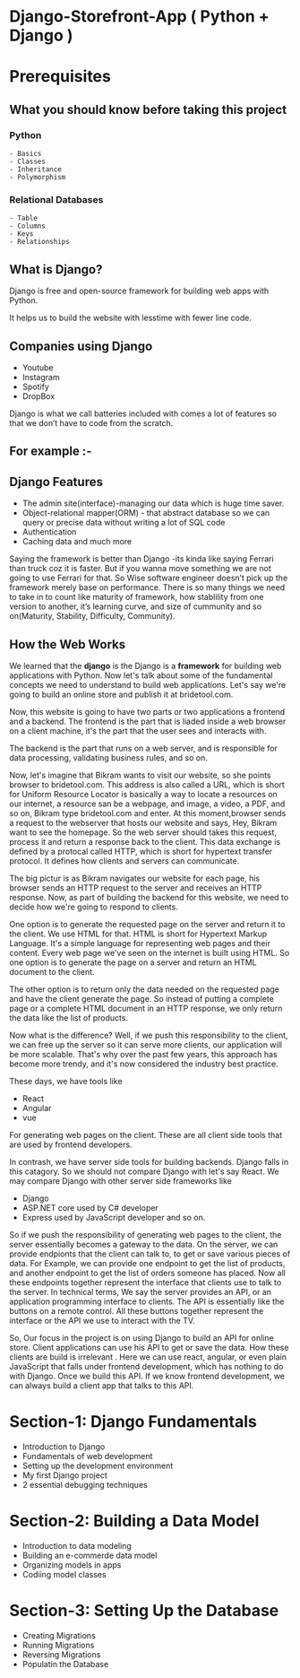 # Django-Storefront-App ( Python + Django )

# Prerequisites
## What you should know before taking this project
### Python
    - Basics 
    - Classes 
    - Inheritance
    - Polymorphism
### Relational Databases
    - Table 
    - Columns
    - Keys
    - Relationships 

## What is Django?

Django is free and open-source framework for building web apps with Python.

It helps us to build the website with lesstime with fewer line code.

## Companies using Django

- Youtube
- Instagram
- Spotify
- DropBox

Django is what we call batteries included with comes a lot of features so that we don’t have to code from the scratch.

## For example :-
## Django Features
- The admin site(interface)-managing our data which is huge time saver.
- Object-relational mapper(ORM) - that abstract database so we can query or precise data without  writing a lot of SQL code
- Authentication
- Caching data and much more

Saying the framework is better than Django -its kinda like saying Ferrari than truck coz it is faster. But if you wanna move something we are not going to use Ferrari for that. So Wise software engineer doesn’t pick up the framework merely base on performance. There is so many things we need to take in to count like maturity of framework, how stablility from one version to another, it’s learning curve, and size of cummunity and so on(Maturity, Stability, Difficulty, Community).

## How the Web Works
We learned that the <strong>django</strong> is the Django is a <strong>framework</strong> for building web applications with Python. Now let's talk about some of the fundamental concepts we need to understand to build web applications. Let's say we're going to build an online store and publish it at bridetool.com. 

Now, this website is going to have two parts or two applications a frontend and a backend. The frontend is the part that is liaded inside a web browser on a client machine, it's the part that the user sees and interacts with.

The backend is the part that runs on a web server, and is responsible for data processing, validating business rules, and so on. 

Now, let's imagine that Bikram wants to visit our website, so she points browser to bridetool.com. This address is also called a URL, which is short for Uniform Resource Locator is basically a way to locate a resources on our internet, a resource san be a webpage, and image, a video, a PDF, and so on, Bikram type bridetool.com and enter. At this moment,browser sends a request to the webserver that hosts our website and says, Hey, Bikram want to see the homepage. So the web server should takes this request, process it and return a response back to the client. This data exchange is defined by a protocal called HTTP, which is short for hypertext transfer protocol. It defines how clients and servers can communicate.

The big pictur is as Bikram navigates our website for each page, his browser sends an HTTP request to the server and receives an HTTP response. Now, as part of building the backend for this website, we need to decide how we're going to respond to clients. 

One option is to generate the requested page on the server and return it to the client. We use HTML for that. HTML is short for Hypertext Markup Language. It's a simple language for representing web pages and their content. Every web page we've seen on the internet is built using HTML. So one option is to generate the page on a server and return an HTML document to the client.

The other option is to return only the data needed on the requested page and have the client generate the page. So instead of putting a complete page or a complete HTML document  in an HTTP response, we only return the data like the list of products. 

Now what is the difference? Well, if we push this responsibility to the client, we can free up the server so it can serve more clients, our application will be more scalable. That's why over the past few years, this approach has become more trendy, and it's now considered the industry best practice. 

These days, we have tools like
- React
- Angular
- vue

For generating web pages on the client. These are all client side tools that are used by frontend developers. 

In contrash, we have server side tools for building backends. Django falls in this catagory. So we should not compare Django with let's say React. We may compare Django with other server side frameworks like
- Django
- ASP.NET core used by C# developer
- Express used by JavaScript developer and so on.

So if we push the responsibility of generating web pages to the client, the server essentially becomes a gateway to the data. On the  server, we can provide endpionts that the client can talk to, to get or save various pieces of data. For Example, we can provide one endpoint to get the list of products, and another endpoint to get the list of orders someone has placed. Now all these endpoints together represent the interface that clients use to talk to the server. In technical terms, We say the server provides an API, or an application programming interface to clients. The API is essentially like the buttons on a remote control. All these buttons together represent the interface or the API we use to interact with the TV. 

So, Our focus in the project is on using Django to build an API for online store. Client applications can use his API to get or save the data. How these clients are build is irrelevant . Here we can use react, angular, or even plain JavaScript that falls under frontend development, which has nothing to do with Django. Once we build this API. If we know frontend development, we can always build a client app that talks to this API.

# Section-1: Django Fundamentals
- Introduction to Django
- Fundamentals of web development
- Setting up the development environment
- My first Django project
- 2 essential debugging techniques

# Section-2: Building a Data Model
- Introduction to data modeling
- Building an e-commerde data model
- Organizing models in apps 
- Codiing model classes

# Section-3: Setting Up the Database
- Creating Migrations
- Running Migrations
- Reversing Migrations
- Populatin the Database